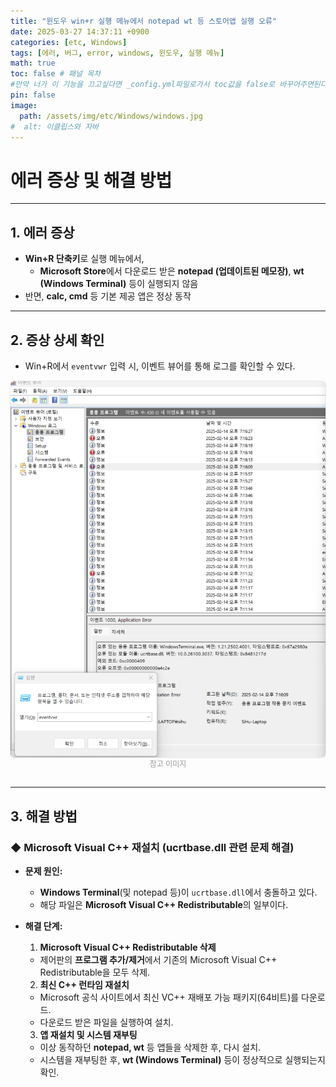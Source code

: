 ```yaml
---
title: "윈도우 win+r 실행 메뉴에서 notepad wt 등 스토어앱 실행 오류"
date: 2025-03-27 14:37:11 +0900
categories: [etc, Windows]
tags: [에러, 버그, error, windows, 윈도우, 실행 메뉴]
math: true
toc: false # 패널 목차
#만약 너가 이 기능을 끄고싶다면 _config.yml파일로가서 toc값을 false로 바꾸어주면된다. 
pin: false
image:
  path: /assets/img/etc/Windows/windows.jpg
#  alt: 이클립스와 자바
---
```


# 에러 증상 및 해결 방법

---

## 1. 에러 증상

- **Win+R 단축키**로 실행 메뉴에서,
  - **Microsoft Store**에서 다운로드 받은 **notepad (업데이트된 메모장)**, **wt (Windows Terminal)** 등이 실행되지 않음
- 반면, **calc, cmd** 등 기본 제공 앱은 정상 동작

---

## 2. 증상 상세 확인

- Win+R에서 `eventvwr` 입력 시, 이벤트 뷰어를 통해 로그를 확인할 수 있다.
<div style="display: flex; flex-direction: column; align-items: center; gap: 0px;">
  <img src="/assets/img/etc/Windows/eventviewer.png" alt="참고 이미지" style="border:1px solid #eaeaea; border-radius: 7px; padding: 0px; width: 100%">
  <figcaption style="font-size: 12px; color: gray; opacity: 0.8; margin-bottom: 15px">참고 이미지</figcaption>
</div>

---

## 3. 해결 방법

### ◆ Microsoft Visual C++ 재설치 (ucrtbase.dll 관련 문제 해결)

- **문제 원인:**
  - **Windows Terminal**(및 notepad 등)이 `ucrtbase.dll`에서 충돌하고 있다.
  - 해당 파일은 **Microsoft Visual C++ Redistributable**의 일부이다.

- **해결 단계:**

  1. **Microsoft Visual C++ Redistributable 삭제**
    - 제어판의 **프로그램 추가/제거**에서 기존의 Microsoft Visual C++ Redistributable을 모두 삭제.

  2. **최신 C++ 런타임 재설치**
    - Microsoft 공식 사이트에서 최신 VC++ 재배포 가능 패키지(64비트)를 다운로드.
    - 다운로드 받은 파일을 실행하여 설치.

  3. **앱 재설치 및 시스템 재부팅**
    - 이상 동작하던 **notepad, wt** 등 앱들을 삭제한 후, 다시 설치.
    - 시스템을 재부팅한 후, **wt (Windows Terminal)** 등이 정상적으로 실행되는지 확인.

